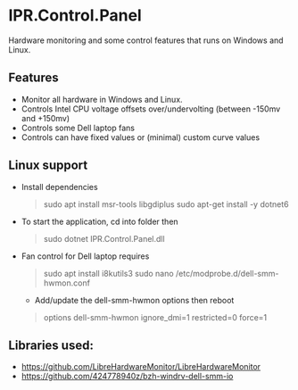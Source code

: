 # IPR.Control.Panel
Hardware monitoring and some control features that runs on Windows and Linux.

## Features
* Monitor all hardware in Windows and Linux. 
* Controls Intel CPU voltage offsets over/undervolting (between -150mv and +150mv)
* Controls some Dell laptop fans
* Controls can have fixed values or (minimal) custom curve values  

## Linux support
* Install dependencies
	> sudo apt install msr-tools libgdiplus
	> sudo apt-get install -y dotnet6
* To start the application, cd into folder then
	> sudo dotnet IPR.Control.Panel.dll
* Fan control for Dell laptop requires
	> sudo apt install i8kutils3
	> sudo nano /etc/modprobe.d/dell-smm-hwmon.conf
	* 	Add/update the dell-smm-hwmon options then reboot 
	> options dell-smm-hwmon ignore_dmi=1 restricted=0 force=1
	

## Libraries used:
* https://github.com/LibreHardwareMonitor/LibreHardwareMonitor
* https://github.com/424778940z/bzh-windrv-dell-smm-io